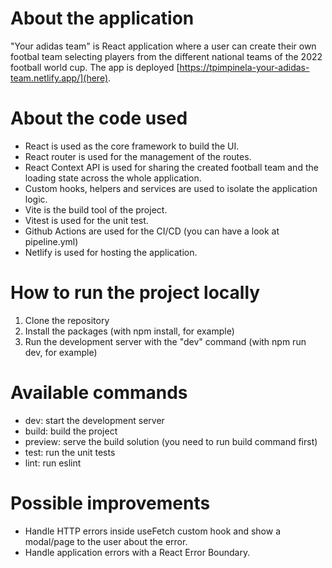 # About the application

"Your adidas team" is React application where a user can create their own footbal team selecting players from the different national teams of the 2022 football world cup. The app is deployed [https://tpimpinela-your-adidas-team.netlify.app/](here).

# About the code used

- React is used as the core framework to build the UI.
- React router is used for the management of the routes.
- React Context API is used for sharing the created football team and the loading state across the whole application.
- Custom hooks, helpers and services are used to isolate the application logic.
- Vite is the build tool of the project.
- Vitest is used for the unit test.
- Github Actions are used for the CI/CD (you can have a look at pipeline.yml)
- Netlify is used for hosting the application.

# How to run the project locally

1. Clone the repository
2. Install the packages (with npm install, for example)
3. Run the development server with the "dev" command (with npm run dev, for example)

# Available commands

- dev: start the development server
- build: build the project
- preview: serve the build solution (you need to run build command first)
- test: run the unit tests
- lint: run eslint

# Possible improvements

- Handle HTTP errors inside useFetch custom hook and show a modal/page to the user about the error.
- Handle application errors with a React Error Boundary.
